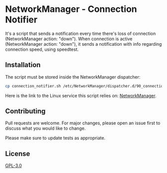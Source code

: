 # NetworkManager - Connection Notifier

It's a script that sends a notification every time there's loss of connection (NetworkManager action: "down").
When connection is active (NetworkManager action: "down"), it sends a notification with info regarding connection speed, using speedtest.

## Installation

The script must be stored inside the NetworkManager dispatcher: 

```bash
cp connection_notifier.sh /etc/NetworkManager/dispatcher.d/90_connection_notifier
```

Here is the link to the Linux service this script relies on: [NetworkManager](https://developer-old.gnome.org/NetworkManager/stable/).

## Contributing

Pull requests are welcome. For major changes, please open an issue first
to discuss what you would like to change.

Please make sure to update tests as appropriate.

## License

[GPL-3.0](https://choosealicense.com/licenses/gpl-3.0/)